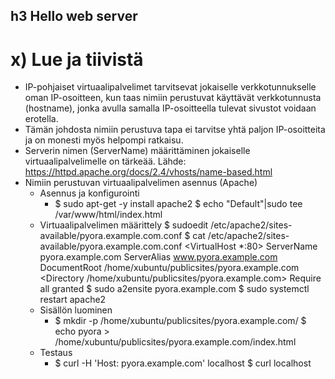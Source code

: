 ## h3 Hello web server

# x) Lue ja tiivistä

- IP-pohjaiset virtuaalipalvelimet tarvitsevat jokaiselle verkkotunnukselle oman IP-osoitteen, kun taas nimiin perustuvat käyttävät verkkotunnusta (hostname), jonka avulla samalla IP-osoitteella tulevat sivustot voidaan erotella.
- Tämän johdosta nimiin perustuva tapa ei tarvitse yhtä paljon IP-osoitteita ja on monesti myös helpompi ratkaisu.
- Serverin nimen (ServerName) määrittäminen jokaiselle virtuaalipalvelimelle on tärkeää.
Lähde: https://httpd.apache.org/docs/2.4/vhosts/name-based.html
- Nimiin perustuvan virtuaalipalvelimen asennus (Apache)
  - Asennus ja konfigurointi
    - $ sudo apt-get -y install apache2
      $ echo "Default"|sudo tee /var/www/html/index.html
  - Virtuaalipalvelimen määrittely
      $ sudoedit /etc/apache2/sites-available/pyora.example.com.conf
      $ cat /etc/apache2/sites-available/pyora.example.com.conf
      <VirtualHost *:80>
        ServerName pyora.example.com
        ServerAlias www.pyora.example.com
         DocumentRoot /home/xubuntu/publicsites/pyora.example.com
      <Directory /home/xubuntu/publicsites/pyora.example.com>
         Require all granted
      </Directory>
      </VirtualHost>
      $ sudo a2ensite pyora.example.com
      $ sudo systemctl restart apache2
  - Sisällön luominen
    - $ mkdir -p /home/xubuntu/publicsites/pyora.example.com/
      $ echo pyora > /home/xubuntu/publicsites/pyora.example.com/index.html
  - Testaus
    - $ curl -H 'Host: pyora.example.com' localhost
      $ curl localhost
